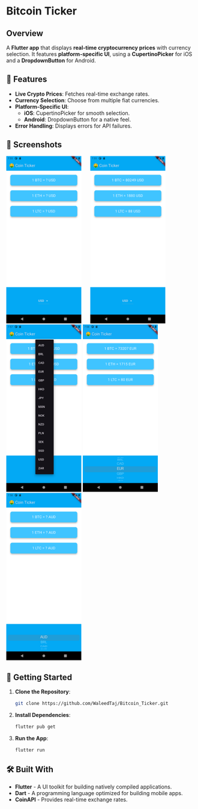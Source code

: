 # **Bitcoin Ticker**

## **Overview**

A **Flutter app** that displays **real-time cryptocurrency prices** with currency selection. It features **platform-specific UI**, using a **CupertinoPicker** for iOS and a **DropdownButton** for Android.

## **📱 Features**

- **Live Crypto Prices**: Fetches real-time exchange rates.
- **Currency Selection**: Choose from multiple fiat currencies.
- **Platform-Specific UI**:
  - **iOS**: CupertinoPicker for smooth selection.
  - **Android**: DropdownButton for a native feel.
- **Error Handling**: Displays errors for API failures.

## **📸 Screenshots**

<img src="https://github.com/WaleedTaj/Bitcoin_Ticker/blob/master/images/Screenshot1.png" width="200" style="margin-right: 20px;"/> <img src="https://github.com/WaleedTaj/Bitcoin_Ticker/blob/master/images/Screenshot2.png" width="200"/> <img src="https://github.com/WaleedTaj/Bitcoin_Ticker/blob/master/images/Screenshot3.png" width="200"/> <img src="https://github.com/WaleedTaj/Bitcoin_Ticker/blob/master/images/Screenshot4.png" width="200"/> <img src="https://github.com/WaleedTaj/Bitcoin_Ticker/blob/master/images/Screenshot5.png" width="200"/> 

## **🚀 Getting Started**

1. **Clone the Repository**:
   ```bash
   git clone https://github.com/WaleedTaj/Bitcoin_Ticker.git
   ```
2. **Install Dependencies**:
   ```bash
   flutter pub get
   ```
3. **Run the App**:
   ```bash
   flutter run
   ```

## **🛠️ Built With**

- **Flutter** - A UI toolkit for building natively compiled applications.
- **Dart** - A programming language optimized for building mobile apps.
- **CoinAPI** - Provides real-time exchange rates.

